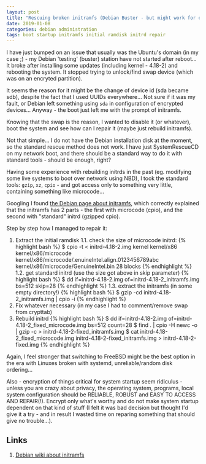 ```yaml
---
layout: post
title: "Rescuing broken initramfs (Debian Buster - but might work for others)"
date: 2019-01-08
categories: debian administration
tags: boot startup initramfs initial ramdisk initrd repair
---
```

I have just bumped on an issue that usually was the Ubuntu's domain (in my case ;) -
my Debian 'testing' (buster) station have not started after reboot... It broke 
after installing some updates (including kernel - 4.18-2) and rebooting the system.
It stopped trying to unlock/find swap device (which was on an encryted partition).

It seems the reason for it might be the change of device id (sda became sdb), despite
the fact that I used UUIDs everywhere... Not sure if it was my fault, or Debian
left something using `sda` in configuration of encrypted devices...
Anyway - the boot just left me with the prompt of initramfs.

Knowing that the swap is the reason, I wanted to disable it (or whatever), boot 
the system and see how can I repair it (maybe just rebuild initramfs).

Not that simple... I do not have the Debian installation disk at the moment,
so the standard rescue method does not work. I have just SystemRescueCD on my network boot,
and there should be a standard way to do it with standard tools - should be enough, right?

Having some experience with rebuilding initrds in the past (eg. modifying some live systems
to boot over network using NBD), I took the standard tools: `gzip`, `xz`, `cpio` -
and got access only to something very little, containing something like microcode...

Googling I found [the Debian page about initramfs][1.], which correctly explained that
the initramfs has 2 parts - the first with microcode (cpio), and the second with "standard"
initrd (gzipped cpio).

Step by step how I managed to repair it:

1. Extract the initial ramdisk
1.1. check the size of microcode initrd:
{% highlight bash %}
$ cpio -t < initrd-4.18-2.img
kernel
kernel/x86
kernel/x86/microcode
kernel/x86/microcode/.enuineIntel.align.0123456789abc
kernel/x86/microcode/GenuineIntel.bin
28 blocks
{% endhighlight %}
1.2. get standard initrd (use the size got above in skip parameter)
{% highlight bash %}
$ dd if=initrd-4.18-2.img of=initrd-4.18-2_initramfs.img bs=512 skip=28
{% endhighlight %}
1.3. extract the initramfs (in some empty directory!)
{% highlight bash %}
$ gzip -cd initrd-4.18-2_initramfs.img | cpio -i
{% endhighlight %}
2. Fix whatever necessary (in my case I had to comment/remove swap from crypttab)
3. Rebuild initrd
{% highlight bash %}
$ dd if=initrd-4.18-2.img of=initrd-4.18-2_fixed_microcode.img bs=512 count=28
$ find . | cpio -H newc -o | gzip -c > initrd-4.18-2-fixed_initramfs.img
$ cat initrd-4.18-2_fixed_microcode.img initrd-4.18-2-fixed_initramfs.img > initrd-4.18-2-fixed.img
{% endhighlight %}

Again, I feel stronger that switching to FreeBSD might be the best option in the era with
Linuxes broken with systemd, unreliable/random disk ordering...

Also - encryption of things critical for system startup seem ridiculus - unless you are crazy
about privacy, the operating system, programs, local system configuration should be
RELIABLE, ROBUST and EASY TO ACCESS AND REPAIR(!). Encrypt only what's worthy and do not
make system startup dependent on that kind of stuff (I felt it was bad decision but thought
I'd give it a try - and in result I wasted time on reparing something that should give no trouble...).


Links
--------------------
1. [Debian wiki about initramfs][1.]

[1.]: https://wiki.debian.org/initramfs
